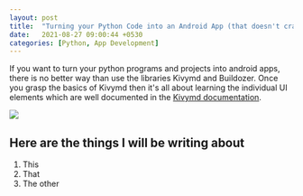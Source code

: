 ```yaml
---
layout: post
title:  "Turning your Python Code into an Android App (that doesn't crash!)"
date:   2021-08-27 09:00:44 +0530
categories: [Python, App Development]
---
```

If you want to turn your python programs and projects into android apps, there is no better way than use the libraries Kivymd and Buildozer. Once you grasp the basics of Kivymd then it's all about learning the individual UI elements which are well documented in the [Kivymd documentation][kivymd-docs].

<img src="https://avionmission.github.io/assets/img/portfolio/cabin.png">

## Here are the things I will be writing about
1. This
2. That
3. The other

[kivymd-docs]: https://kivymd.readthedocs.io/en/latest/getting-started/
[buildozer-docs]: https://buildozer.readthedocs.io/en/latest/specifications.html